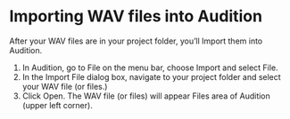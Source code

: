 # Importing WAV files into Audition

After your WAV files are in your project folder, you’ll Import them into Audition.

1.	In Audition, go to File on the menu bar, choose Import and select File. 
2.	In the Import File dialog box, navigate to your project folder and select your WAV file (or files.) 
3.	Click Open. The WAV file (or files) will appear Files area of Audition (upper left corner).
